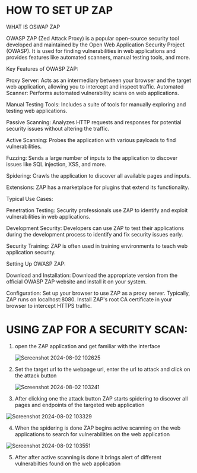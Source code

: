 # HOW TO SET UP ZAP

WHAT IS OSWAP ZAP 

OWASP ZAP (Zed Attack Proxy) is a popular open-source security tool developed and maintained by the Open Web Application Security Project (OWASP). It is used for finding vulnerabilities in web applications and provides features like automated scanners, manual testing tools, and more.

Key Features of OWASP ZAP:


Proxy Server: Acts as an intermediary between your browser and the target web application, allowing you to intercept and inspect traffic.
Automated Scanner: Performs automated vulnerability scans on web applications.

Manual Testing Tools: Includes a suite of tools for manually exploring and testing web applications.

Passive Scanning: Analyzes HTTP requests and responses for potential security issues without altering the traffic.

Active Scanning: Probes the application with various payloads to find vulnerabilities.

Fuzzing: Sends a large number of inputs to the application to discover issues like SQL injection, XSS, and more.

Spidering: Crawls the application to discover all available pages and inputs.

Extensions: ZAP has a marketplace for plugins that extend its functionality.

Typical Use Cases:

Penetration Testing: Security professionals use ZAP to identify and exploit vulnerabilities in web applications.

Development Security: Developers can use ZAP to test their applications during the development process to identify and fix security issues early.

Security Training: ZAP is often used in training environments to teach web application security.

Setting Up OWASP ZAP:

Download and Installation: Download the appropriate version from the official OWASP ZAP website and install it on your system.

Configuration:
Set up your browser to use ZAP as a proxy server. Typically, ZAP runs on localhost:8080.
Install ZAP's root CA certificate in your browser to intercept HTTPS traffic.

# USING ZAP FOR A SECURITY SCAN:
1. open the ZAP application and get familiar with the interface

   ![Screenshot 2024-08-02 102625](https://github.com/user-attachments/assets/d7a6d642-b084-4330-9331-3a46e8016c22)

2. Set the target url to the webpage url, enter the url to attack and click on the attack button

   ![Screenshot 2024-08-02 103241](https://github.com/user-attachments/assets/76f1cab7-9d62-4378-a36a-9bb967f1d512)

3. After clicking one the attack button ZAP starts spidering to discover all pages and endpoints of the targeted web application

 ![Screenshot 2024-08-02 103329](https://github.com/user-attachments/assets/1d23f1d9-d31e-42af-b922-10dd865b2ea0)

4. When the spidering is done ZAP begins active scanning on the web applications to search for vulnerabilities on the web application

  ![Screenshot 2024-08-02 103551](https://github.com/user-attachments/assets/13c25443-b9b7-4681-ac02-35ffc4143edc)

5. After after active scanning is done it brings alert of different vulnerabilties found on the web application  
   

   
   





   
